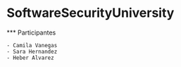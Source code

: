 # SoftwareSecurityUniversity

*** Participantes

    - Camila Vanegas
    - Sara Hernandez
    - Heber Alvarez